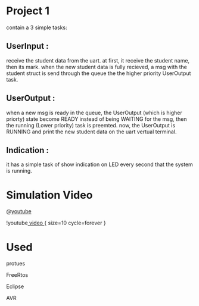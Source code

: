 # Project 1 
contain a 3 simple tasks:
## UserInput :
receive the student data from the uart.
at first, it receive the student name, then its mark.
when the new student data is fully recieved, a msg with the student struct is send through the queue the the higher priority UserOutput task.

## UserOutput :
when a new msg is ready in the queue, the UserOutput (which is higher priorty) state become READY instead of being WAITING for the msg, then the running (Lower priority) task is preemted.
now, the UserOutput is RUNNING and print the new student data on the uart vertual terminal.

## Indication :
it has a simple task of show indication on LED every second that the system is running.


# Simulation Video 


@[youtube](https://youtu.be/6kngCyLNdPs)


!youtube[ video ]( https://youtu.be/6kngCyLNdPs ){ size=10 cycle=forever }


# Used
protues

FreeRtos

Eclipse

AVR
